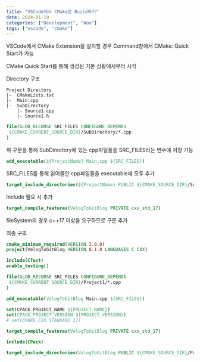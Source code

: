 ```yaml
---
title: "VSCode에서 CMake로 Build하기"
date: 2024-01-19
categories: ["Development", "Non"]
tags: ["vscode", "cmake"]
---
```

VSCode에서 CMake Extension을 설치할 경우 Command창에서 CMake: Quick Start가 가능

CMake:Quick Start를 통해 생성된 기본 상황에서부터 시작

Directory 구조
```
Project Directory
|-  CMakeLists.txt
|-  Main.cpp
|-  SubDirectory
    |- Source1.cpp
    |- Source1.h
```

```cmake
file(GLOB_RECURSE SRC_FILES CONFIGURE_DEPENDS
 ${CMAKE_CURRENT_SOURCE_DIR}/SubDirectory/*.cpp
)
```
위 구문을 통해 SubDirectory에 있는 cpp파일들을 SRC_FILES라는 변수에 저장 가능

```cmake
add_executable(${ProjectName} Main.cpp ${SRC_FILES})
```
SRC_FILES를 통해 읽어들인 cpp파일들을 executable에 모두 추가

```cmake
target_include_directories(${ProjectName} PUBLIC ${CMAKE_SOURCE_DIR}/SubDirectory)
```
Include 필요 시 추가

```cmake
target_compile_features(VelogToGitBlog PRIVATE cxx_std_17)
```
fileSystem의 경우 c++17 이상을 요구하므로 구문 추가

최종 구조
```cmake
cmake_minimum_required(VERSION 3.0.0)
project(VelogToGitBlog VERSION 0.1.0 LANGUAGES C CXX)

include(CTest)
enable_testing()

file(GLOB_RECURSE SRC_FILES CONFIGURE_DEPENDS
 ${CMAKE_CURRENT_SOURCE_DIR}/Project1/*.cpp
)

add_executable(VelogToGitBlog Main.cpp ${SRC_FILES})

set(CPACK_PROJECT_NAME ${PROJECT_NAME})
set(CPACK_PROJECT_VERSION ${PROJECT_VERSION})
# set(CMAKE_CXX_STANDARD 17)

target_compile_features(VelogToGitBlog PRIVATE cxx_std_17)

include(CPack)

target_include_directories(VelogToGitBlog PUBLIC ${CMAKE_SOURCE_DIR}/Project1)
```
